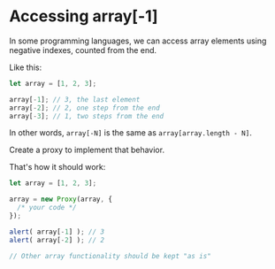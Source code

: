 # Accessing array\[-1\]

In some programming languages, we can access array elements using negative indexes, counted from the end.

Like this:

```javascript
let array = [1, 2, 3];

array[-1]; // 3, the last element
array[-2]; // 2, one step from the end
array[-3]; // 1, two steps from the end
```

In other words, `array[-N]` is the same as `array[array.length - N]`.

Create a proxy to implement that behavior.

That's how it should work:

```javascript
let array = [1, 2, 3];

array = new Proxy(array, {
  /* your code */
});

alert( array[-1] ); // 3
alert( array[-2] ); // 2

// Other array functionality should be kept "as is"
```

